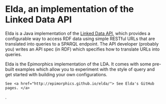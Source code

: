 <h1>Elda, an implementation of the Linked Data API</h1>

<p>
	Elda is a Java implementation of the 
	<a href="http://code.google.com/p/linked-data-api/" rel="nofollow">Linked Data API</a>,
	which provides a configurable way to access RDF data using simple 
	RESTful URLs that are translated into queries to a SPARQL endpoint. 
	The API developer (probably you) writes an API spec (in RDF) which 
	specifies how to translate URLs into queries. 
</p>

<p>
	Elda is the Epimorphics implementation of the LDA. It comes with some pre-built  examples 
	which allow you to experiment with the style of query and get started with building your own configurations. 

	See <a href="http://epimorphics.github.io/elda/"> See Elda's GitHub pages. </a>
</p>.

